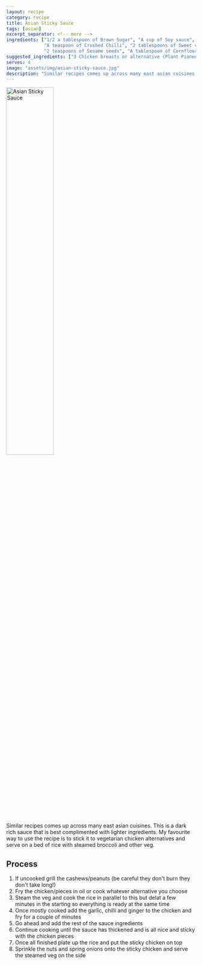 ```yaml
---
layout: recipe
category: recipe
title: Asian Sticky Sauce
tags: [asian]
excerpt_separator: <!-- more -->
ingredients: ["1/2 a tablespoon of Brown Sugar", "A cup of Soy sauce", "2 teaspoons of Ground Ginger", "3 Garlic cloves",
              "A teaspoon of Crushed Chilli", "2 tablespoons of Sweet chilli sauce", "A tablespoon of Honey", 
              "2 teaspoons of Sesame seeds", "A tablespoon of Cornflour", "2 tablespoons of Oyster Sauce"]
suggested_ingredients: ["3 Chicken breasts or alternative (Plant Pioneer chicken pieces from Sainsburys worked really well!)", "Cashew Nuts or Peanuts", "Spring Onions", "Long Grain or Jasmin Rice", "Broccoli", "Green Beans"]
serves: 4
image: "assets/img/asian-sticky-sauce.jpg"
description: "Similar recipes comes up across many east asian cuisines. This is a dark rich sauce that is best complimented with lighter ingredients. My favourite way to use the recipe is to stick it to vegetarian chicken alternatives and serve on a bed of rice with steamed broccoli and other veg."
---
```


<div class="row">
    <div class="col">
        <img src="{{ 'assets/img/asian-sticky-sauce.jpg' | relative_url }}" alt="Asian Sticky Sauce" style="width: 50%;"/>
    </div>
    <div class="col">
        Similar recipes comes up across many east asian cuisines. This is a dark rich sauce that is best complimented with lighter ingredients. My favourite way to use the recipe is to stick it to vegetarian chicken alternatives and serve on a bed of rice with steamed broccoli and other veg.
    </div>
</div> 


<!-- more -->

## Process

1. If uncooked grill the cashews/peanuts (be careful they don't burn they don't take long!)
2. Fry the chicken/pieces in oil or cook whatever alternative you choose
3. Steam the veg and cook the rice in parallel to this but delat a few minutes in the starting so everything is ready at the same time
4. Once mostly cooked add the garlic, chilli and ginger to the chicken and fry for a couple of minutes
5. Go ahead and add the rest of the sauce ingredients 
6. Continue cooking until the sauce has thickened and is all nice and sticky with the chicken pieces
7. Once all finished plate up the rice and put the sticky chicken on top
8. Sprinkle the nuts and spring onions onto the sticky chicken and serve the steamed veg on the side

